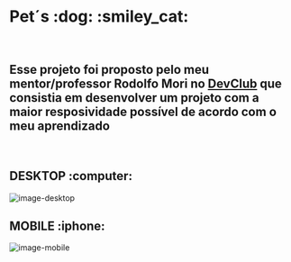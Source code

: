 <h1>Pet´s :dog: :smiley_cat:</h1>
<br/>
<h2>Esse projeto foi proposto pelo meu mentor/professor Rodolfo Mori no <a href="https://rodolfomori.com.br/devclub">DevClub</a> 
que consistia em desenvolver um projeto com a maior resposividade possível de acordo com o meu aprendizado</h2>
<br>

<h2>DESKTOP :computer:</h2>
<img src="https://github.com/Afonsohhenrique/Projeto-Responsivo/blob/main/assets/Desktop.png?raw=true" alt="image-desktop"/>
<br>
<h2>MOBILE :iphone:</h2>
<img src="https://github.com/Afonsohhenrique/Projeto-Responsivo/blob/main/assets/Mobile.png?raw=true" alt="image-mobile"/>


